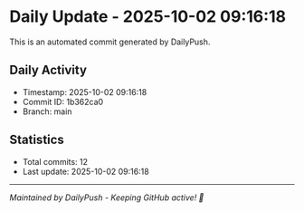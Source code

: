 # Daily Update - 2025-10-02 09:16:18

This is an automated commit generated by DailyPush.

## Daily Activity
- Timestamp: 2025-10-02 09:16:18
- Commit ID: 1b362ca0
- Branch: main

## Statistics
- Total commits: 12
- Last update: 2025-10-02 09:16:18

---
*Maintained by DailyPush - Keeping GitHub active! 🚀*
